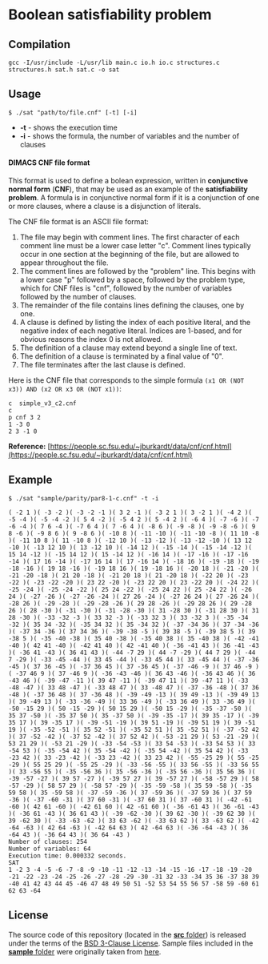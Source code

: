 # Boolean satisfiability problem

## Compilation

```shell
gcc -I/usr/include -L/usr/lib main.c io.h io.c structures.c structures.h sat.h sat.c -o sat
```

## Usage

```shell
$ ./sat "path/to/file.cnf" [-t] [-i]
```

* **-t** - shows the execution time
* **-i** - shows the formula, the number of variables and the number of clauses

#### DIMACS CNF file format

This format is used to define a bolean expression, written in **conjunctive normal form** (**CNF**), that may be used as an example of the **satisfiability problem**. A formula is in conjunctive normal form if it is a conjunction of one or more clauses, where a clause is a disjunction of literals.

The CNF file format is an ASCII file format:

1. The file may begin with comment lines. The first character of each comment line must be a lower case letter "c". Comment lines typically occur in one section at the beginning of the file, but are allowed to appear throughout the file.
1. The comment lines are followed by the "problem" line. This begins with a lower case "p" followed by a space, followed by the problem type, which for CNF files is "cnf", followed by the number of variables followed by the number of clauses.
1. The remainder of the file contains lines defining the clauses, one by one.
1. A clause is defined by listing the index of each positive literal, and the negative index of each negative literal. Indices are 1-based, and for obvious reasons the index 0 is not allowed.
1. The definition of a clause may extend beyond a single line of text.
1. The definition of a clause is terminated by a final value of "0".
1. The file terminates after the last clause is defined.

Here is the CNF file that corresponds to the simple formula `(x1 OR (NOT x3)) AND (x2 OR x3 OR (NOT x1))`:

```
c  simple_v3_c2.cnf
c
p cnf 3 2
1 -3 0
2 3 -1 0
```
**Reference:** [https://people.sc.fsu.edu/~jburkardt/data/cnf/cnf.html](https://people.sc.fsu.edu/~jburkardt/data/cnf/cnf.html)

## Example

```shell
$ ./sat "sample/parity/par8-1-c.cnf" -t -i
```

```shell
( -2 1 )( -3 -2 )( -3 -2 -1 )( 3 2 -1 )( -3 2 1 )( 3 -2 1 )( -4 2 )( -5 -4 )( -5 -4 -2 )( 5 4 -2 )( -5 4 2 )( 5 -4 2 )( -6 4 )( -7 -6 )( -7 -6 -4 )( 7 6 -4 )( -7 6 4 )( 7 -6 4 )( -8 6 )( -9 -8 )( -9 -8 -6 )( 9 8 -6 )( -9 8 6 )( 9 -8 6 )( -10 8 )( -11 -10 )( -11 -10 -8 )( 11 10 -8 )( -11 10 8 )( 11 -10 8 )( -12 10 )( -13 -12 )( -13 -12 -10 )( 13 12 -10 )( -13 12 10 )( 13 -12 10 )( -14 12 )( -15 -14 )( -15 -14 -12 )( 15 14 -12 )( -15 14 12 )( 15 -14 12 )( -16 14 )( -17 -16 )( -17 -16 -14 )( 17 16 -14 )( -17 16 14 )( 17 -16 14 )( -18 16 )( -19 -18 )( -19 -18 -16 )( 19 18 -16 )( -19 18 16 )( 19 -18 16 )( -20 18 )( -21 -20 )( -21 -20 -18 )( 21 20 -18 )( -21 20 18 )( 21 -20 18 )( -22 20 )( -23 -22 )( -23 -22 -20 )( 23 22 -20 )( -23 22 20 )( 23 -22 20 )( -24 22 )( -25 -24 )( -25 -24 -22 )( 25 24 -22 )( -25 24 22 )( 25 -24 22 )( -26 24 )( -27 -26 )( -27 -26 -24 )( 27 26 -24 )( -27 26 24 )( 27 -26 24 )( -28 26 )( -29 -28 )( -29 -28 -26 )( 29 28 -26 )( -29 28 26 )( 29 -28 26 )( 28 -30 )( -31 -30 )( -31 -28 -30 )( 31 -28 30 )( -31 28 30 )( 31 28 -30 )( -33 -32 -3 )( 33 32 -3 )( -33 32 3 )( 33 -32 3 )( -35 -34 -32 )( 35 34 -32 )( -35 34 32 )( 35 -34 32 )( -37 -34 36 )( 37 -34 -36 )( -37 34 -36 )( 37 34 36 )( -39 -38 -5 )( 39 38 -5 )( -39 38 5 )( 39 -38 5 )( -35 -40 -38 )( 35 40 -38 )( -35 40 38 )( 35 -40 38 )( -42 -41 -40 )( 42 41 -40 )( -42 41 40 )( 42 -41 40 )( -36 -41 43 )( 36 -41 -43 )( -36 41 -43 )( 36 41 43 )( -44 -7 29 )( 44 -7 -29 )( 44 7 29 )( -44 7 -29 )( -33 -45 -44 )( 33 45 -44 )( -33 45 44 )( 33 -45 44 )( -37 -36 -45 )( 37 36 -45 )( -37 36 45 )( 37 -36 45 )( -37 -46 -9 )( 37 46 -9 )( -37 46 9 )( 37 -46 9 )( -36 -43 -46 )( 36 43 -46 )( -36 43 46 )( 36 -43 46 )( -39 -47 -11 )( 39 47 -11 )( -39 47 11 )( 39 -47 11 )( -33 -48 -47 )( 33 48 -47 )( -33 48 47 )( 33 -48 47 )( -37 -36 -48 )( 37 36 -48 )( -37 36 48 )( 37 -36 48 )( -39 -49 -13 )( 39 49 -13 )( -39 49 13 )( 39 -49 13 )( -33 -36 -49 )( 33 36 -49 )( -33 36 49 )( 33 -36 49 )( -50 -15 29 )( 50 -15 -29 )( 50 15 29 )( -50 15 -29 )( -35 -37 -50 )( 35 37 -50 )( -35 37 50 )( 35 -37 50 )( -39 -35 -17 )( 39 35 -17 )( -39 35 17 )( 39 -35 17 )( -39 -51 -19 )( 39 51 -19 )( -39 51 19 )( 39 -51 19 )( -35 -52 -51 )( 35 52 -51 )( -35 52 51 )( 35 -52 51 )( -37 -52 42 )( 37 -52 -42 )( -37 52 -42 )( 37 52 42 )( -53 -21 29 )( 53 -21 -29 )( 53 21 29 )( -53 21 -29 )( -33 -54 -53 )( 33 54 -53 )( -33 54 53 )( 33 -54 53 )( -35 -54 42 )( 35 -54 -42 )( -35 54 -42 )( 35 54 42 )( -33 -23 42 )( 33 -23 -42 )( -33 23 -42 )( 33 23 42 )( -55 -25 29 )( 55 -25 -29 )( 55 25 29 )( -55 25 -29 )( -33 -56 -55 )( 33 56 -55 )( -33 56 55 )( 33 -56 55 )( -35 -56 36 )( 35 -56 -36 )( -35 56 -36 )( 35 56 36 )( -39 -57 -27 )( 39 57 -27 )( -39 57 27 )( 39 -57 27 )( -58 -57 29 )( 58 -57 -29 )( 58 57 29 )( -58 57 -29 )( -35 -59 -58 )( 35 59 -58 )( -35 59 58 )( 35 -59 58 )( -37 -59 -36 )( 37 -59 36 )( -37 59 36 )( 37 59 -36 )( -37 -60 -31 )( 37 60 -31 )( -37 60 31 )( 37 -60 31 )( -42 -61 -60 )( 42 61 -60 )( -42 61 60 )( 42 -61 60 )( -36 -61 43 )( 36 -61 -43 )( -36 61 -43 )( 36 61 43 )( -39 -62 -30 )( 39 62 -30 )( -39 62 30 )( 39 -62 30 )( -33 -63 -62 )( 33 63 -62 )( -33 63 62 )( 33 -63 62 )( -42 -64 -63 )( 42 64 -63 )( -42 64 63 )( 42 -64 63 )( -36 -64 -43 )( 36 -64 43 )( -36 64 43 )( 36 64 -43 )
Number of clauses: 254
Number of variables: 64
Execution time: 0.000332 seconds.
SAT
1 -2 3 -4 -5 -6 -7 -8 -9 -10 -11 -12 -13 -14 -15 -16 -17 -18 -19 -20 -21 -22 -23 -24 -25 -26 -27 -28 -29 -30 -31 32 -33 -34 35 36 -37 38 39 -40 41 42 43 44 45 -46 47 48 49 50 51 -52 53 54 55 56 57 -58 59 -60 61 62 63 -64 
 ```

## License

The source code of this repository (located in the [**src** folder](src)) is released under the terms of the [BSD 3-Clause License](LICENSE). Sample files included in the [**sample** folder](sample) were originally taken from [here](https://www.cs.ubc.ca/~hoos/SATLIB/benchm.html).
